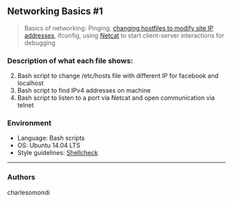 ## Networking Basics #1
> Basics of networking: Pinging, [changing hostfiles to modify site IP addresses](https://web.archive.org/web/20171117023601/http://blog.jonathanargentiero.com/docker-sed-cannot-rename-etcsedl8ysxl-device-or-resource-busy/),
> ifconfig, using [Netcat](https://www.thegeekstuff.com/2012/04/nc-command-examples/)
> to start client-server interactions for debugging

### Description of what each file shows:
2. Bash script to change /etc/hosts file with different IP for facebook and localhost
3. Bash script to find IPv4 addresses on machine
4. Bash script to listen to a port via Netcat and open communication via telnet

### Environment
* Language: Bash scripts
* OS: Ubuntu 14.04 LTS
* Style guidelines: [Shellcheck](https://github.com/koalaman/shellcheck)
---
### Authors
charlesomondi
